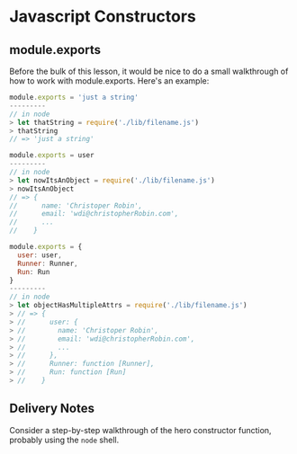 # Javascript Constructors

## module.exports

Before the bulk of this lesson, it would be nice to do a small walkthrough of
how to work with module.exports. Here's an example:


```js
module.exports = 'just a string'
---------
// in node
> let thatString = require('./lib/filename.js')
> thatString
// => 'just a string'
```

```js
module.exports = user
---------
// in node
> let nowItsAnObject = require('./lib/filename.js')
> nowItsAnObject
// => {
//      name: 'Christoper Robin',
//      email: 'wdi@christopherRobin.com',
//      ...
//    }
```

```js
module.exports = {
  user: user,
  Runner: Runner,
  Run: Run
}
---------
// in node
> let objectHasMultipleAttrs = require('./lib/filename.js')
> // => {
> //      user: {
> //        name: 'Christoper Robin',
> //        email: 'wdi@christopherRobin.com',
> //        ...
> //      },
> //      Runner: function [Runner],
> //      Run: function [Run]
> //    }
```



## Delivery Notes


Consider a step-by-step walkthrough of the hero constructor function, probably
using the `node` shell.
